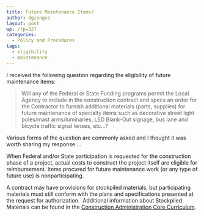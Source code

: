 ```yaml
---
title: Future Maintenance Items?
author: dgiongco
layout: post
wp: /?p=327
categories:
  - Policy and Procedures
tags:
  - eligibility
  - maintenance
---
```

I received the following question regarding the eligibility of future maintenance items:

> Will any of the Federal or State Funding programs permit the Local Agency to include in the construction contract and specs an order for the Contractor to furnish additional materials (parts, supplies) for future maintenance of specialty items such as decorative street light poles/mast arms/luminaries, LED Blank-Out signage, bus lane and bicycle traffic signal lenses, etc&#8230;?

Various forms of the question are commonly asked and I thought it was worth sharing my response &#8230;

When Federal and/or State participation is requested for the construction phase of a project, actual costs to construct the project itself are eligible for reimbursement. Items procured for future maintenance work (or any type of future use) is nonparticipating.

A contract may have provisions for stockpiled materials, but participating materials must still conform with the plans and specifications presented at the request for authorization.  Additional information about Stockpiled Materials can be found in the [Construction Administration Core Curriculum][1].

 [1]: http://www.fhwa.dot.gov/programadmin/contracts/core03.cfm#s3B04